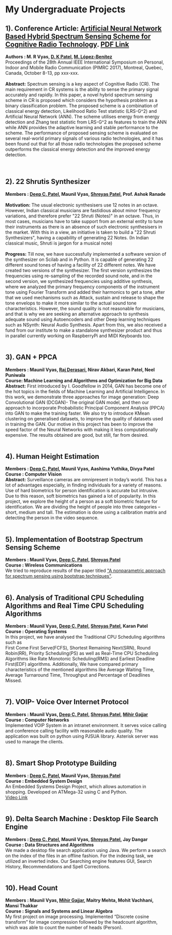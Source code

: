 # My Undergraduate Projects

## 1). Conference Article: [Artificial Neural Network Based Hybrid Spectrum Sensing Scheme for Cognitive Radio Technology](http://ieeexplore.ieee.org/document/8292449/). [PDF Link](https://goo.gl/BymGTD)
**Authors : M. R Vyas, [D. K Patel](https://ahduni.edu.in/seas/people/faculty/dhaval-patel), [M. López-Benítez](http://www.lopezbenitez.es/home.html)**<br>
Proceedings of the 28th Annual IEEE International Symposium on Personal, Indoor and Mobile Radio Communication (PIMRC 2017),
Montreal, Quebec, Canada, October 8-13, pp xxx-xxx.<br>
<br>
**Abstract:**
Spectrum sensing is a key aspect of Cognitive Radio (CR). 
The main requirement in CR systems is the ability to sense the primary signal 
accurately and rapidly. In this paper, a novel hybrid spectrum sensing scheme in 
CR is proposed which considers the hypothesis problem as a binary classification problem. 
The proposed scheme is a combination of classical energy detection, Likelihood Ratio Test statistic (LRS-G^2) 
and Artificial Neural Network (ANN). The scheme utilises energy from energy detection and Zhang test statistic
from LRS-G^2 as features to train the ANN while ANN provides the adaptive learning and stable performance to the scheme. 
The performance of proposed sensing scheme is evaluated on several real-world primary signals of various radio technologies, 
and it has been found out that for all those radio technologies the proposed scheme outperforms the classical energy detection 
and the improved energy detection.              
<br><br>

## 2). 22 Shrutis Synthesizer
**Members : [Deep C. Patel](https://github.com/deepcpatel), Maunil Vyas, [Shreyas Patel](https://github.com/shreyaspatel25), Prof. Ashok Ranade**<br>
<br>
**Motivation:**
The usual electronic synthesisers use 12 notes in an octave. However, Indian classical musicians are fastidious about minor frequency variations, and therefore prefer  "22 Shruti (Notes)" in an octave. Thus, in most cases, musicians have to take support from an external entity to tune their instruments as there is an absence of such electronic synthesisers in the market. With this in a view, an initiative is taken to build a "22 Shruti Synthesizers", having a capability of generating 22 Notes. 
(In Indian classical music, Shruti is jargon for a musical note)
<br><br>
**Progress:** 
Till now, we have successfully implemented a software version of the synthesizer on Scilab and in Python. It is capable of generating 22 different sound tones of having a facility of 22 different notes. We have created two versions of the synthesizer. The first version synthesizes the frequencies using re-sampling of the recorded sound note, and in the second version, we synthesized frequencies using additive synthesis, where we analyzed the primary frequency components of the instrument tone using Fourier Transform and added their harmonics to get a tone, after that we used mechanisms such as Attack, sustain and release to shape the tone envelops to make it more similar to the actual sound tone characteristics.
However, the sound quality is not reasonable for musicians, and that is why we are seeking an alternative approach to synthesis  adequate sound using Autoencoders and other Deep learning techniques such as NSynth: Neural Audio Synthesis. Apart from this, we also received a fund from our institute to make a standalone synthesizer product and thus in parallel currently working on RaspberryPi and MIDI Keyboards too.
<br><br>

## 3). GAN + PPCA 
**Members : Maunil Vyas, [Raj Derasari](https://github.com/raj-derasari), Nirav Akbari, Karan Patel, Neel Puniwala**<br>
**Course: Machine Learning and Algorithms and Optimization for Big Data**<br>
**Abstract:**
First introduced by I. Goodfellow in 2014, GAN has
become one of the hot topics in the fields of Machine Learning
and Artificial Intelligence. In this work, we demonstrate three
approaches for image generation: Deep Convolutional GAN
(DCGAN)- The original GAN model, and then our approach to incorporate Probabilistic Principal Component Analysis (PPCA) into GAN to make the training faster. We also try to introduce KMean clustering on generalised datasets, to improve the quality of datasets used in training the GAN. Our motive in this project has been to improve the speed factor of the Neural Networks with making it less computationally expensive. The results obtained are good, but still, far from desired.
<br><br>


## 4). Human Height Estimation
**Members : [Deep C. Patel](https://github.com/deepcpatel), Maunil Vyas, Aashima Yuthika, Divya Patel**<br>
**Course : Computer Vision**<br>
**Abstract:** 
Surveillance cameras are omnipresent in today’s
world. This has a lot of advantages especially, in
finding individuals for a variety of reasons. Use of hard
biometrics for person identification is accurate but
intrusive. Due to this reason, soft biometrics has gained
a lot of popularity. In this project, we explore the height
of a person as a soft biometric feature for identification.
We are dividing the height of people into three categories
– short, medium and tall. The estimation is done using a
calibration matrix and detecting the person in the video
sequence.
<br><br>


## 5). Implementation of Bootstrap Spectrum Sensing Scheme
**Members : Maunil Vyas, [Deep C. Patel](https://github.com/deepcpatel), [Shreyas Patel](https://github.com/shreyaspatel25)**<br>
**Course : Wireless Communications**<br>
We tried to reproduce results of the paper titled 
["A nonparametric approach for spectrum sensing using bootstrap techniques"](http://ieeexplore.ieee.org/document/7036915/).
<br><br>

## 6). Analysis of Traditional CPU Scheduling Algorithms and Real Time CPU Scheduling Algorithms
**Members : Maunil Vyas, [Deep C. Patel](https://github.com/deepcpatel), [Shreyas Patel](https://github.com/shreyaspatel25), Karan Patel**<br>
**Course : Operating Systems**<br>
In this project, we have analysed the Traditional CPU Scheduling algorithms such as  
First Come First Serve(FCFS), Shortest Remaining Next(SRN), Round Robin(RR), Priority Scheduling(PS)
as well as Real-Time CPU Scheduling Algorithms like Rate Monotonic Scheduling(RMS) and Earliest Deadline First(EDF) 
algorithms. Additionally, We have compared primary characteristics of the mentioned algorithms like Average Waiting Time, 
Average Turnaround Time, Throughput and Percentage of Deadlines Missed.
<br><br>

## 7). VOIP- Voice Over Internet Protocol
**Members : Maunil Vyas, [Deep C. Patel](https://github.com/deepcpatel), [Shreyas Patel](https://github.com/shreyaspatel25), [Mihir Gajjar](https://github.com/GajjarMihir)**<br>
**Course : Computer Networks**<br>
Implemented VOIP System in an intranet environment. It serves voice calling and conference calling facility with reasonable audio quality. 
The application was built on python using PJSUA library. Asterisk server was used to manage the clients.
<br><br>


## 8). Smart Shop Prototype Building
**Members : [Deep C. Patel](https://github.com/deepcpatel), Maunil Vyas, [Shreyas Patel](https://github.com/shreyaspatel25)**<br>
**Course : Embedded System Design**<br>
An Embedded Systems Design Project, which allows automation in shopping.  Developed on ATMega-32 using C and Python.
<br>
[Video Link](https://drive.google.com/file/d/0Bz2h-52XOL6Td3dqNC1ibkhnd3c/view) 
<br><br>


## 9). Delta Search Machine : Desktop File Search Engine
**Members : [Deep C. Patel](https://github.com/deepcpatel), Maunil Vyas, [Shreyas Patel](https://github.com/shreyaspatel25), Jay Dangar**<br>
**Course : Data Structures and Algorithms**<br>
We made a desktop file search application using Java. We perform a search on the index of the files in an offline fashion. 
For the indexing task, we utilized an inverted index. Our Searching engine features GUI, Search History, Recommendations and 
Spell Corrections.
<br><br>

## 10). Head Count 
**Members : Maunil Vyas, [Mihir Gajjar](https://github.com/GajjarMihir), Maitry Mehta, Mohit Vachhani, Mansi Thakkar**<br>
**Course : Signals and Systems and Linear Algebra**<br>
My first project on image processing. Implemented “Discrete cosine transform” for image compression followed by the headcount algorithm,
which was able to count the number of heads (Person).
<br><br>

